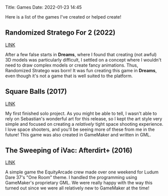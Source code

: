 Title: Games
Date: 2022-01-23 14:45

Here is a list of the games I've created or helped create!

## Randomized Stratego For 2 (2022)


[LINK](https://indreams.me/dream/mHbpUHBGocM)

After a few false starts in **Dreams**, where I found that creating (not awful) 3D models was particularly difficult, I settled on a concept where I wouldn't need to draw complex models or create fancy animations. Thus, Randomized Stratego was born! It was fun creating this game in **Dreams**, even though it's not a game that is well suited to the platform.

## Square Balls (2017)


[LINK](https://ryandasher.itch.io/square-balls)

My first finished solo project. As you might be able to tell, I wasn't able to rely on Sebastian's wonderful art for this release, so I kept the art style very simple and focused on creating a *relatively* tight space shooting experience. I love space shooters, and you'll be seeing more of these from me in the future! This game was also created in GameMaker and written in GML.

## The Sweeping of iVac: Afterdirt+ (2016)


[LINK](https://gamejolt.com/games/the-sweeping-of-ivac-afterdirt/217663)

A simple game the EquityArcade crew made over one weekend for Ludum Dare 37's "One Room" theme. I handled the programming using GameMaker's proprietary GML. We were really happy with the way this turned out since we were all relatively new to GameMaker at the time!